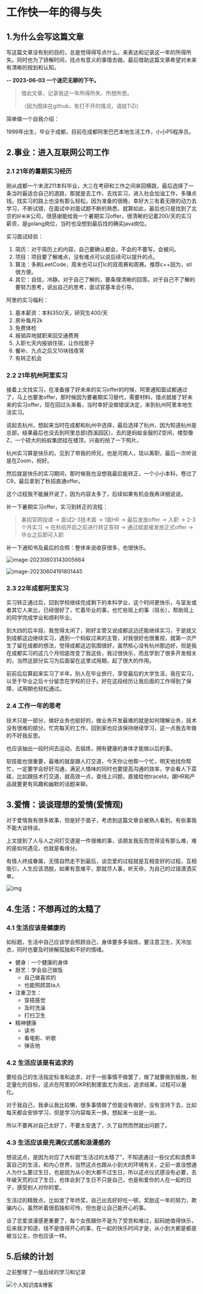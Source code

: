 # 工作快一年的得与失

## 1.为什么会写这篇文章

写这篇文章没有别的目的，总是觉得得写点什么，来表达和记录这一年的所得所失。同时也为了排解时间，找点有意义的事情去做。最后借助这篇文章希望对未来有清晰的规划和认知。

**-- 2023-06-03 一个迷茫无聊的下午。**

> 借此文章，记录我这一年所得所失、所想所思。
>
> （因为图床在github，有打不开的情况，请挂TiZi）

简单做一个自我介绍：

1999年出生，毕业于成都，目前在成都阿里巴巴本地生活工作，小小P5程序员。

## 2.事业：进入互联网公司工作

### 2.1 21年的暑期实习经历

刚从成都一个末流211本科毕业，大三在考研和工作之间来回横跳，最后选择了一条当时最适合自己的道路，那就是去工作，去找实习，进入社会加油工作，多赚点钱。找实习的路上也没有那么轻松，因为准备的很晚，幸好大三有着无限的动力去学习，不断试错，在面试中对面试题不断的熟悉，就算如此，最后也只是找到了北京的`好未来`公司，很感谢能给我一个暑期实习offer，很清晰的记着200/天的实习薪资，是golang岗位，当时也没想到最后找的确实java岗位。

实习面试经验：

1. 简历：对于简历上的内容，自己要确认都会，不会的不要写，会被问。
2. 项目：项目要了解难点，没有难点可以说后续可以提升的点。
3. 算法：多刷LeetCode，周末也可以打lc的双周赛和周赛。推荐c++因为，stl很方便。
4. 其它：自信，冷静。对于自己了解的，要条理清晰的回答。对于自己不了解的要努力思考，说出自己的思考，面试官基本会引导。

阿里的实习福利：

1. 基本薪资：本科350/天，研究生400/天
2. 房补每月2k
3. 免费体检
4. 报销异地就职来回交通费用
5. 入职七天内报销住宿，让你找房子
6. 餐补、九点之后又10块钱夜宵
7. 有转正机会

### 2.2 21年杭州阿里实习

接着上文找实习，在准备接了好未来的实习offer的时候，阿里通知面试都通过了，马上也要发offer，那时候因为要暑期实习替代，需要材料，错点就接了好未来的实习offer，现在回过头来看，当时幸好没做错误决定，来到杭州阿里本地生活实习。

说起去杭州，想起来当时在成都和杭州中选择，最后选择了杭州，因为知道杭州是总部，结果最后也没去到阿里总部(西溪园区)，去的是蚂蚁金服的Z空间，楼型像Z，一个硕大的蚂蚁集团挂在楼顶，兴奋的拍了一下照片。

杭州实习算是快乐的，见到了带我的师兄，也是河南人，现以离职，最后一次听说是在Zoom，祝好。

然后就是快乐的实习期间，那时候我也没想我最后能转正，一个小小本科，卷过了C9，最后拿到了秋招直通offer。

这个过程我不能展开说了，因为内容太多了，后续如果有机会我再详细说说。

补一下暑期实习offer，实习到转正的流程：

> 春招官网投递 -> 面试2-3技术面 -> 1面HR -> 最后发放offer -> 入职 -> 2-3个月实习 -> 在秋招开启之前进行转正答辩 -> 通过就直接发放正式offer -> 毕业之后即可入职

补一下通知书及最后的合照：整体来说收获很多，也很快乐。

![image-20230603143005664](https://raw.githubusercontent.com/DengSchoo/GayHubImgBed/main/image-20230603143005664.png)

![image-20230604191801445](https://raw.githubusercontent.com/DengSchoo/GayHubImgBed/main/image-20230604191801445.png)

### 2.3 22年成都阿里实习

实习转正通过后，回到学校继续完成剩下的本科学业，这个时间更快乐，与室友或者其它人来比，已经很好了，忙着毕业的事，也忙些班上的事（班长），帮助班上的同学完成学业和顺利毕业。

到大四的后半段，我觉得太闲了，刚好主管又说成都这边还能继续实习，于是就又到成都这边继续实习，遇到一个蚂蚁过来的主管，对我很好也很重视，就第一次产生了留在成都的想法，觉得成都这边氛围很好，虽然核心没有杭州那边好，但是我在成都实习的这几个月彻底改变了我这些，我过很快乐，而且学到了很多开发相关的，当然这部分实习为后面留在这里试用期，起了很大的作用。

前前后后算起来实习了半年。别人在毕业旅行，享受最后的大学生活，我在实习，以至于毕业之后十分留念在学校的日子。好在这段经历让我后面的工作得到了保障，试用期也轻松通过。

### 2.4 工作一年的思考

技术只是一部分，做好业务也挺好的，做业务开发最难的就是如何理解业务，技术没有很难的部分。忙完每天的工作，回到家也应该保持继续学习，这一点我去年做的不好我反思。

也应该抽出一段时间去运动，去锻炼，拥有健康的身体才能做以后的事。

软技能也很重要，最难的就是跟人打交道，今天你让他帮一个忙，明天他找你帮忙，一定要学会好好沟通，满足人情味的同时也要提高沟通的效率，学会看人下菜碟，比如跟技术打交道，就高效一点，查线上问题，直接给他traceId，跟HR和产品就要更有风趣和幽默的话题来聊。



## 3.爱情：谈谈理想的爱情(爱情观)

对于爱情我有很多故事，但是好于面子，考虑到这篇文章会被熟人看到，有些事我不能大谈特谈。

上文提到了人与人之间打交道是一件很难的事，谈朋友我反而觉得没有那么难，难的是如何遇见，也就是看缘分。

有情人终成眷属，无情自然走不到最后，谈恋爱的过程就是互相变好的过程，互相吸引，人生应该洒脱，如果有意难平，那就尽人事，听天命，为自己的过错潇洒买单。

![img](https://raw.githubusercontent.com/DengSchoo/GayHubImgBed/main/E2293FE5BBE64F2825052CCD83EE5925.png)



## 4.生活：不想再过的太糙了

### 4.1 生活应该是健康的

如标题，生活中自己应该学会照顾自己，身体要多多锻炼，要注意卫生，天冷加衣，同时也要及时排解孤独和不好的情绪。

- 健身：一个健康的身体
- 厨艺：学会自己做饭
    - 自己做喜欢的
    - 也能照顾其ta人
- 注重卫生：
    - 穿搭感觉
    - 及时洗澡
    - 打扫卫生
- 精神健康
    - 读书
    - 看电影、听歌
    - 弹吉他

### 4.2 生活应该是有追求的

要给自己的生活指定标准和追求，对于一些事情不做罢了，做了就要做到极致，制定量化的目标，这点在阿里的OKR机制里面尤为突出，追求结果，过程可以量化。

对于我自己，我承认我比较懒，很多事情做了但是没有做好，没有坚持下去，比如每天都会安排学习，但是学习内容每天一换，想起来一出是一出。

所以不要再对自己太好了，不要太安逸了，久了自然而然就出问题了。

### 4.3 生活应该是充满仪式感和浪漫感的

想说这点，是因为对应了大标题“生活过的太糙了”，不知道通过一些仪式和浪费丰富自己的生活，和内心世界，当然这点也跟从小到大的环境有关，之前一直没想通人为什么要过生日，也是因为从小到大都不过生日，所以这点仪式感没有必要，去年破天荒的过了生日，也体会到了生日不只是自己，也是和爱你的人在一起的日子，感受别人对你的爱。

生活过的精致点，比如发了年终奖，自己出去好好吃一顿，奖励这一年的努力，欺骗内心，虽然听着很孤独和可怜，但也是让自己能开心的事。

谈了恋爱浪漫感更重要了，每个女孩跟你不是为了受苦和难过，起码她值得快乐，后来我才知道，钱不是值得开心的事，在一起的快乐时间才是，从小到大都是都是被当公主，你也应该一样。



## 5.后续的计划

之前整理了一版后续的学习和记录

![个人知识库&博客](https://raw.githubusercontent.com/DengSchoo/GayHubImgBed/main/%E4%B8%AA%E4%BA%BA%E7%9F%A5%E8%AF%86%E5%BA%93%26%E5%8D%9A%E5%AE%A2.png)











